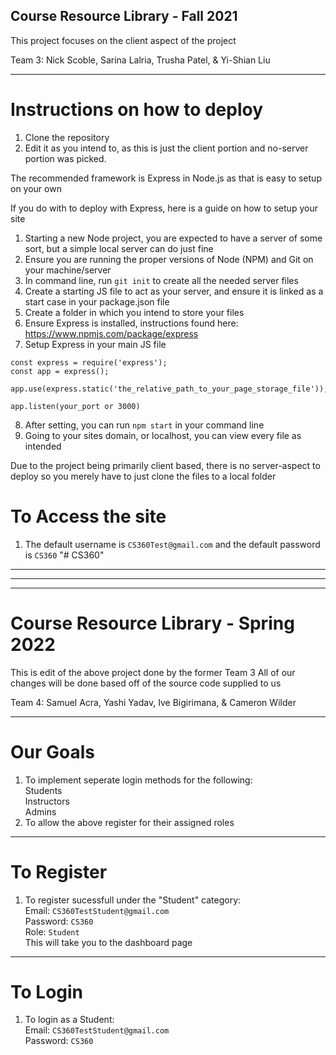 ## Course Resource Library - Fall 2021

This project focuses on the client aspect of the project

Team 3: 
Nick Scoble, Sarina Lalria, Trusha Patel, & Yi-Shian Liu

--- 

# Instructions on how to deploy
1. Clone the repository
2. Edit it as you intend to, as this is just the client portion and no-server portion was picked.

The recommended framework is Express in Node.js as that is easy to setup on your own

If you do with to deploy with Express, here is a guide on how to setup your site
1. Starting a new Node project, you are expected to have a server of some sort, but a simple local server can do just fine
2. Ensure you are running the proper versions of Node (NPM) and Git on your machine/server
3. In command line, run `git init` to create all the needed server files 
4. Create a starting JS file to act as your server, and ensure it is linked as a start case in your package.json file 
5. Create a folder in which you intend to store your files
6. Ensure Express is installed, instructions found here: https://www.npmjs.com/package/express
7. Setup Express in your main JS file

```
const express = require('express');
const app = express();

app.use(express.static('the_relative_path_to_your_page_storage_file')); 

app.listen(your_port or 3000)
```

8. After setting, you can run `npm start` in your command line
9. Going to your sites domain, or localhost, you can view every file as intended

Due to the project being primarily client based, there is no server-aspect to deploy so you merely have to just clone the files to a local folder

# To Access the site
1. The default username is `CS360Test@gmail.com` and the default password is `CS360` 
"# CS360" 

---
---
---

# Course Resource Library - Spring 2022

This is edit of the above project done by the former Team 3
All of our changes will be done based off of the source code supplied to us

Team 4: 
Samuel Acra, Yashi Yadav, Ive Bigirimana, & Cameron Wilder

--- 

# Our Goals
1.  To implement seperate login methods for the following:<br />
        Students<br />
        Instructors<br/>
        Admins<br/>
2.  To allow the above register for their assigned roles

--- 

# To Register
1.  To register sucessfull under the "Student" category:<br/>
        Email: `CS360TestStudent@gmail.com`<br/>
        Password: `CS360`<br/>
        Role: `Student`<br/>
    This will take you to the dashboard page

---

# To Login
1.  To login as a Student:<br/>
        Email: `CS360TestStudent@gmail.com`<br/>
        Password: `CS360`<br/>